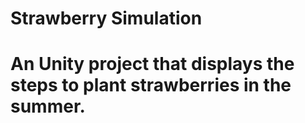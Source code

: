# Strawberry Simulation
# An Unity project that displays the steps to plant strawberries in the summer.